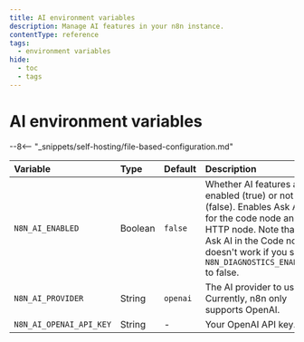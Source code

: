```yaml
---
title: AI environment variables
description: Manage AI features in your n8n instance.
contentType: reference
tags:
  - environment variables
hide:
  - toc
  - tags
---
```


# AI environment variables

--8<-- "_snippets/self-hosting/file-based-configuration.md"

| Variable | Type  | Default  | Description |
| :------- | :---- | :------- | :---------- |
| `N8N_AI_ENABLED` | Boolean | `false` | Whether AI features are enabled (true) or not (false). Enables Ask AI for the code node and HTTP node. Note that Ask AI in the Code node doesn't work if you set `N8N_DIAGNOSTICS_ENABLED` to false. |
| `N8N_AI_PROVIDER` | String | `openai` | The AI provider to use. Currently, n8n only supports OpenAI. |
| `N8N_AI_OPENAI_API_KEY` | String | - | Your OpenAI API key. |

